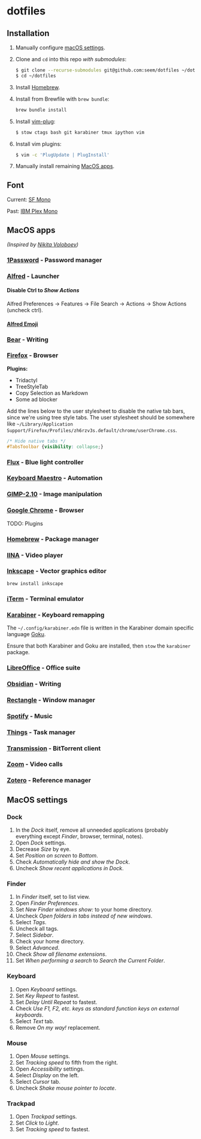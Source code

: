 # dotfiles

## Installation

1. Manually configure [macOS settings](#macos-settings).
2. Clone and `cd` into this repo _with submodules_:

    ```bash
    $ git clone --recurse-submodules git@github.com:seem/dotfiles ~/dotfiles
    $ cd ~/dotfiles
    ```
3. Install [Homebrew](#homebrew).
4. Install from Brewfile with `brew bundle`:

    ```bash
    brew bundle install
    ```
5. Install [vim-plug](https://github.com/junegunn/vim-plug):

    ```bash
    $ stow ctags bash git karabiner tmux ipython vim
    ```
6. Install vim plugins:

    ```bash
    $ vim -c 'PlugUpdate | PlugInstall'
    ```
7. Manually install remaining [MacOS apps](#macos-apps).

## Font

Current: [SF Mono](https://developer.apple.com/fonts/)

Past: [IBM Plex Mono](https://github.com/IBM/plex)

## MacOS apps

_(Inspired by [Nikita Voloboev](https://github.com/nikitavoloboev/my-mac-os))_

### [1Password](https://1password.com/) - Password manager

### [Alfred](https://www.alfredapp.com/) - Launcher

#### Disable Ctrl to _Show Actions_

Alfred Preferences → Features → File Search → Actions → Show Actions (uncheck ctrl).

#### [Alfred Emoji](https://github.com/jsumners/alfred-emoji)

### [Bear](https://bear.app/) - Writing

### [Firefox](https://www.mozilla.org/en-US/firefox/new/) - Browser

**Plugins:**

- Tridactyl
- TreeStyleTab
- Copy Selection as Markdown
- Some ad blocker

Add the lines below to the user stylesheet to disable the native tab bars, since we're using tree style tabs. The user stylesheet should be somewhere like `~/Library/Application Support/Firefox/Profiles/zh6rzv3s.default/chrome/userChrome.css`.

```css
/* Hide native tabs */
#TabsToolbar {visibility: collapse;}
```

### [Flux](https://justgetflux.com/) - Blue light controller

### [Keyboard Maestro](https://www.keyboardmaestro.com/main/) - Automation

### [GIMP-2.10](https://www.gimp.org/) - Image manipulation

### [Google Chrome](https://www.google.co.za/chrome/) - Browser

TODO: Plugins

### [Homebrew](https://brew.sh/) - Package manager

### [IINA](https://iina.io/) - Video player

### [Inkscape](https://inkscape.org/) - Vector graphics editor

```brew install inkscape```

### [iTerm](https://iterm2.com/) - Terminal emulator

### [Karabiner](https://pqrs.org/osx/karabiner/) - Keyboard remapping

The `~/.config/karabiner.edn` file is written in the Karabiner domain specific language [Goku](https://github.com/yqrashawn/GokuRakuJoudo).

Ensure that both Karabiner and Goku are installed, then `stow` the `karabiner` package.

### [LibreOffice](https://www.libreoffice.org/) - Office suite

### [Obsidian](https://obsidian.md/) - Writing

### [Rectangle](https://rectangleapp.com/) - Window manager

### [Spotify](https://www.spotify.com/us/) - Music

### [Things](https://culturedcode.com/things/) - Task manager

### [Transmission](https://www.transmissionbt.com/) - BitTorrent client

### [Zoom](https://zoom.us/) - Video calls

### [Zotero](https://www.zotero.org/) - Reference manager

## MacOS settings

### Dock

1. In the _Dock_ itself, remove all unneeded applications (probably everything except _Finder_, browser, terminal, notes).
2. Open _Dock_ settings.
3. Decrease _Size_ by eye.
4. Set _Position on screen_ to _Bottom_.
5. Check _Automatically hide and show the Dock_.
6. Uncheck _Show recent applications in Dock_.

### Finder

1. In _Finder_ itself, set to list view.
2. Open _Finder_ _Preferences_.
3. Set _New Finder windows show:_ to your home directory.
4. Uncheck _Open folders in tabs instead of new windows_.
5. Select _Tags_.
6. Uncheck all tags.
7. Select _Sidebar_.
8. Check your home directory.
9. Select _Advanced_.
10. Check _Show all filename extensions_.
11. Set _When performing a search_ to _Search the Current Folder_.

### Keyboard

1. Open _Keyboard_ settings.
2. Set _Key Repeat_ to fastest.
3. Set _Delay Until Repeat_ to fastest.
4. Check _Use F1, F2, etc. keys as standard function keys on external keyboards_.
5. Select _Text_ tab.
6. Remove _On my way!_ replacement.

### Mouse

1. Open _Mouse_ settings.
2. Set _Tracking speed_ to fifth from the right.
3. Open _Accessibility_ settings.
4. Select _Display_ on the left.
5. Select _Cursor_ tab.
6. Uncheck _Shake mouse pointer to locate_.

### Trackpad

1. Open _Trackpad_ settings.
2. Set _Click_ to _Light_.
3. Set _Tracking speed_ to fastest.

